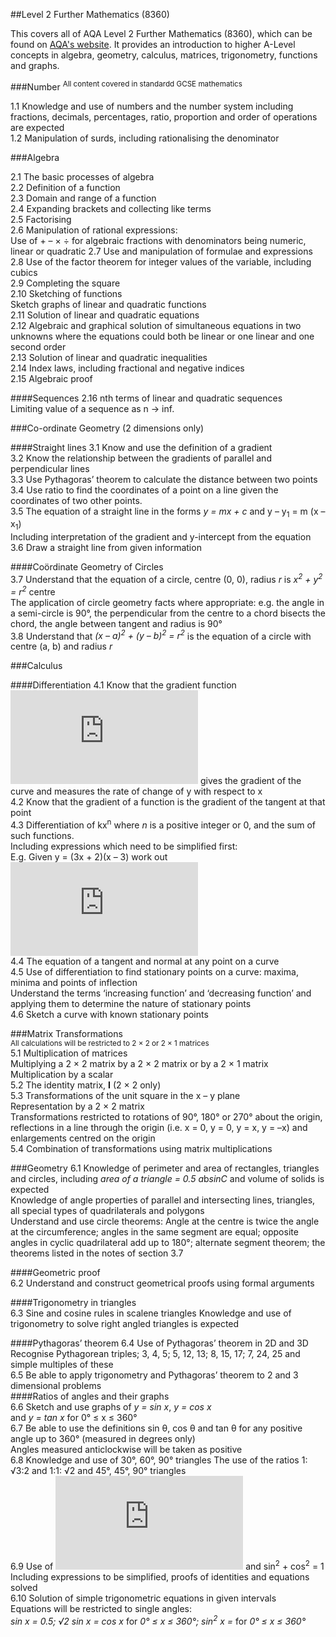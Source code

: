##Level 2 Further Mathematics (8360)

This covers all of AQA Level 2 Further Mathematics (8360), which can be found on [AQA's website](http://www.aqa.org.uk/subjects/mathematics/aqa-certificate/further-mathematics-8360).
It provides an introduction to higher A-Level concepts in algebra, geometry, calculus, matrices, trigonometry, functions and graphs.

###Number
<sup>All content covered in standardd GCSE mathematics</sup>

1.1 Knowledge and use of numbers and the number system including fractions, decimals, percentages, ratio, proportion and order of operations are expected   
1.2 Manipulation of surds, including rationalising the denominator   


###Algebra

2.1 The basic processes of algebra   
2.2 Definition of a function     
2.3 Domain and range of a function   
2.4 Expanding brackets and collecting like terms   
2.5 Factorising   
2.6 Manipulation of rational expressions:    
Use of + – × ÷ for algebraic fractions with denominators being numeric, linear or quadratic
2.7 Use and manipulation of formulae and expressions  
2.8 Use of the factor theorem for integer values of the variable, including cubics   
2.9 Completing the square   
2.10 Sketching of functions   
Sketch graphs of linear and quadratic functions   
2.11 Solution of linear and quadratic equations    
2.12 Algebraic and graphical solution of simultaneous equations in two unknowns where the equations could both be linear or one linear and one second order    
2.13 Solution of linear and quadratic inequalities    
2.14 Index laws, including fractional and negative indices  
2.15 Algebraic proof   

####Sequences
2.16 nth terms of linear and quadratic sequences  
Limiting value of a sequence as n -> inf.  

###Co-ordinate Geometry (2 dimensions only)   

####Straight lines
3.1 Know and use the definition of a gradient   
3.2 Know the relationship between the gradients of parallel and perpendicular lines   
3.3 Use Pythagoras’ theorem to calculate the distance between two points   
3.4 Use ratio to find the coordinates of a point on a line given the coordinates of two other points.   
3.5 The equation of a straight line in the forms _y = mx + c_ and y – y<sub>1</sub> = m (x – x<sub>1</sub>)    
Including interpretation of the gradient and y-intercept from the equation   
3.6 Draw a straight line from given information   

####Co&ouml;rdinate Geometry of Circles    
3.7 Understand that the equation of a circle, centre (0, 0), radius _r_ is _x<sup>2</sup> + y<sup>2</sup> = r<sup>2</sup>_ centre   
The application of circle geometry facts where appropriate: e.g. the angle in a semi-circle is 90°, the perpendicular from the centre to a chord bisects the chord, the angle between tangent and radius is 90°   
3.8 Understand that _(x – a)<sup>2</sup> + (y – b)<sup>2</sup> = r<sup>2</sup>_ is the equation of a circle with centre (a, b) and radius _r_   

###Calculus

####Differentiation
4.1 Know that the gradient function![dy/dx](http://www.sciweavers.org/tex2img.php?eq=%20%5Cfrac%7Bdy%7D%7Bdx%7D%20&bc=White&fc=Black&im=jpg&fs=12&ff=arev&edit=0) gives the gradient of the curve and measures the rate of change of y with respect to x   
4.2 Know that the gradient of a function is the gradient of the tangent at that point   
4.3 Differentiation of kx<sup>n</sup> where *n* is a positive integer or 0, and the sum of such functions.  
Including expressions which need to be simplified first:    
E.g.  Given y = (3x + 2)(x – 3) work out ![dy/dx](http://www.sciweavers.org/tex2img.php?eq=%20%5Cfrac%7Bdy%7D%7Bdx%7D%20&bc=White&fc=Black&im=jpg&fs=12&ff=arev&edit=0)    
4.4 The equation of a tangent and normal at any point on a curve   
4.5 Use of differentiation to find stationary points on a curve: maxima, minima and points of inflection    
Understand the terms ‘increasing function’ and ‘decreasing function’ and applying them to determine the nature of stationary points   
4.6 Sketch a curve with known stationary points   

###Matrix Transformations   
<sup>All calculations will be restricted to 2 × 2 or 2 × 1 matrices</sup>   
5.1 Multiplication of matrices    
Multiplying a 2 × 2 matrix by a 2 × 2 matrix or by a 2 × 1 matrix   
Multiplication by a scalar   
5.2 The identity matrix, **I** (2 × 2 only)   
5.3 Transformations of the unit square in the x – y plane   
Representation by a 2 × 2 matrix  
Transformations restricted to rotations of 90°, 180° or 270° about the origin, reflections in a line through the origin (i.e. x = 0, y = 0, y = x, y = –x) and enlargements centred on the origin  
5.4 Combination of transformations using matrix multiplications   

###Geometry
6.1 Knowledge of perimeter and area of rectangles, triangles and circles, including *area of a triangle = 0.5 a*b*sinC* and volume of solids is expected   
Knowledge of angle properties of parallel and intersecting lines, triangles, all special types of quadrilaterals and polygons   
Understand and use circle theorems: Angle at the centre is twice the angle at the circumference; angles in the same segment are equal; opposite angles in cyclic quadrilateral add up to 180°; alternate segment theorem; the theorems listed in the notes of section 3.7   

####Geometric proof   
6.2 Understand and construct geometrical proofs using formal arguments   

####Trigonometry in triangles   
6.3 Sine and cosine rules in scalene triangles Knowledge and use of trigonometry to solve right angled triangles is expected   

####Pythagoras’ theorem
6.4 Use of Pythagoras’ theorem in 2D and 3D    
Recognise Pythagorean triples; 3, 4, 5; 5, 12, 13; 8, 15, 17; 7, 24, 25 and simple multiples of these  
6.5 Be able to apply trigonometry and Pythagoras’ theorem to 2 and 3 dimensional problems   
####Ratios of angles and their graphs   
6.6 Sketch and use graphs of _y = sin x_, *y = cos x*   
and *y = tan x* for 0° &le; x &le; 360°   
6.7 Be able to use the definitions sin &theta;, cos &theta; and tan &theta; for any positive angle up to 360°  (measured in degrees only)   
Angles measured anticlockwise will be taken as positive   
6.8 Knowledge and use of 30°, 60°, 90° triangles The use of the ratios 1: &radic;3:2 and 1:1: &radic;2 and 45°, 45°, 90° triangles   
6.9 Use of ![tan&theta; = sin&theta;/cos&theta;](http://www.sciweavers.org/tex2img.php?eq=%20tan%20%5Ctheta%20%3D%20%5Cfrac%7Bsin%20%5Ctheta%20%7D%7Bcos%20%5Ctheta%7D%20&bc=White&fc=Black&im=jpg&fs=12&ff=arev&edit=0) and sin<sup>2</sup> + cos<sup>2</sup> = 1 Including expressions to be simplified, proofs of identities and equations solved   
6.10 Solution of simple trigonometric equations in given intervals   
Equations will be restricted to single angles:  
_sin x = 0.5; &radic;2 sin x = cos x_ for _0° &le; x &le; 360°; sin<sup>2</sup> x =_ for _0° &le; x &le; 360°_  


